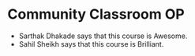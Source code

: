 # Community Classroom OP
- Sarthak Dhakade says that this course is Awesome.
- Sahil Sheikh says that this course is Brilliant.